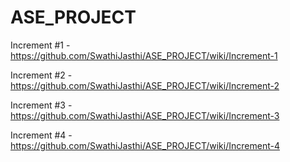 # ASE_PROJECT

Increment #1 - https://github.com/SwathiJasthi/ASE_PROJECT/wiki/Increment-1

Increment #2 - https://github.com/SwathiJasthi/ASE_PROJECT/wiki/Increment-2

Increment #3 - https://github.com/SwathiJasthi/ASE_PROJECT/wiki/Increment-3

Increment #4 - https://github.com/SwathiJasthi/ASE_PROJECT/wiki/Increment-4

